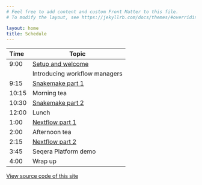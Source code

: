 ```yaml
---
# Feel free to add content and custom Front Matter to this file.
# To modify the layout, see https://jekyllrb.com/docs/themes/#overriding-theme-defaults

layout: home
title: Schedule
---
```



| Time  | Topic                                 |
|:------|---------------------------------------|
| 9:00  | [Setup and welcome](setup/)           |
|       | Introducing workflow managers         |
| 9:15  | [Snakemake part 1](snakemake/#part-1) |
| 10:15 | Morning tea                           |
| 10:30 | [Snakemake part 2](snakemake/#part-2) |
| 12:00 | Lunch                                 |
| 1:00  | [Nextflow part 1](nextflow/#part-1)   |
| 2:00  | Afternoon tea                         |
| 2:15  | [Nextflow part 2](nextflow/#part-2)   |
| 3:45  | Seqera Platform demo                  |
| 4:00  | Wrap up                               |


[View source code of this site](https://github.com/sagc-bioinformatics/nextflow-vs-snakemake-2024)

